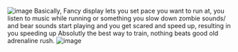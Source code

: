 ![image](https://github.com/user-attachments/assets/70889ec7-d1b8-4968-a0b6-95efd89ec91f)
Basically, Fancy display lets you set pace you want to run at, you listen to music while running or something
you slow down zombie sounds/ and bear sounds start playing and you get scared and speed up, resulting in you speeding up 
Absolutly the best way to train, nothing beats good old adrenaline rush. 
![image](https://github.com/user-attachments/assets/8682016c-501e-4c0b-9a5a-46cf1cb4e9b3)

